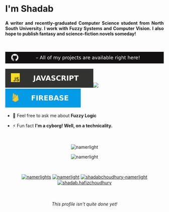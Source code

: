 <h1 align="justify">I'm Shadab</h1>  
<h4 align="justify">A writer and recently-graduated Computer Science student from North South University. I work with Fuzzy Systems and Computer Vision. I also hope to publish fantasy and science-fiction novels someday!</h4>  
 <br>
  
<p> <img src="https://github.com/Namerlight/Namerlight/blob/master/assets/github_logo.svg"/> </p>

<p> <img src="https://github.com/Namerlight/Namerlight/blob/master/assets/js_logo.svg"/><img src="https://github.com/Namerlight/Namerlight/blob/master/assets/js_text.svg"/><img src="https://github.com/Namerlight/Namerlight/blob/master/assets/firebase_logo.svg"/> </p>

  
- 💬 Feel free to ask me about **Fuzzy Logic**  
  
- ⚡ Fun fact **I'm a cyborg! Well, on a technicality.**  

    <br>
  
<p align="center">   <img src="https://github-readme-stats.vercel.app/api/top-langs/?username=namerlight" alt="namerlight" /> </p> 
<p align="center">   <img src="https://github-readme-stats.vercel.app/api?username=namerlight&show_icons=true" alt="namerlight" /> </p> 


 <br>
<p align="center">  
<a href="https://dev.to/namerlights" target="blank"><img align="center" src="https://cdn.jsdelivr.net/npm/simple-icons@3.0.1/icons/dev-dot-to.svg" alt="namerlights" height="50" width="150" /></a>  
<a href="https://twitter.com/namerlight" target="blank"><img align="center" src="https://cdn.jsdelivr.net/npm/simple-icons@3.0.1/icons/twitter.svg" alt="namerlight" height="50" width="150" /></a>  
<a href="https://linkedin.com/in/shadabchoudhury-namerlight" target="blank"><img align="center" src="https://cdn.jsdelivr.net/npm/simple-icons@3.0.1/icons/linkedin.svg" alt="shadabchoudhury-namerlight" height="50" width="150" /></a>  
<a href="https://fb.com/shadab.hafizchoudhury" target="blank"><img align="center" src="https://cdn.jsdelivr.net/npm/simple-icons@3.0.1/icons/facebook.svg" alt="shadab.hafizchoudhury" height="50" width="150" /></a>  
</p>

<br>

<h6 align="center">This profile isn't quite done yet!</h4>  
